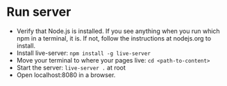 # Run server

+ Verify that Node.js is installed. If you see anything when you run which npm in a terminal, it is. If not, follow the instructions at nodejs.org to install.
+ Install live-server: `npm install -g live-server`
+ Move your terminal to where your pages live: `cd <path-to-content>`
+ Start the server: `live-server .` at root
+ Open localhost:8080 in a browser.
